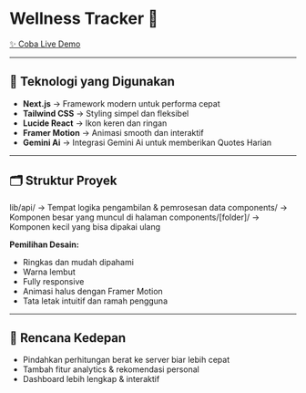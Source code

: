 # Wellness Tracker 🌿

[✨ Coba Live Demo](https://wellness-tracker-nu.vercel.app/)

---

## 🚀 Teknologi yang Digunakan

- **Next.js** → Framework modern untuk performa cepat  
- **Tailwind CSS** → Styling simpel dan fleksibel  
- **Lucide React** → Ikon keren dan ringan  
- **Framer Motion** → Animasi smooth dan interaktif 
- **Gemini Ai**  → Integrasi Gemini Ai untuk memberikan Quotes Harian

---

## 🗂 Struktur Proyek
lib/api/ → Tempat logika pengambilan & pemrosesan data
components/ → Komponen besar yang muncul di halaman
components/[folder]/ → Komponen kecil yang bisa dipakai ulang


**Pemilihan Desain:**  
- Ringkas dan mudah dipahami 
- Warna lembut  
- Fully responsive  
- Animasi halus dengan Framer Motion  
- Tata letak intuitif dan ramah pengguna  

---

## 🚀 Rencana Kedepan

- Pindahkan perhitungan berat ke server biar lebih cepat  
- Tambah fitur analytics & rekomendasi personal  
- Dashboard lebih lengkap & interaktif  



